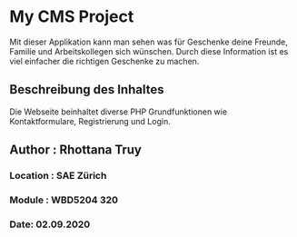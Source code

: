 # My CMS Project

Mit dieser Applikation kann man sehen was für Geschenke deine Freunde, Familie und Arbeitskollegen sich wünschen. Durch diese Information ist es viel einfacher die richtigen Geschenke zu machen.


## Beschreibung des Inhaltes 
Die Webseite beinhaltet diverse PHP Grundfunktionen wie Kontaktformulare, Registrierung und Login.


## Author : Rhottana Truy
### Location : SAE Zürich
### Module : WBD5204 320
### Date: 02.09.2020